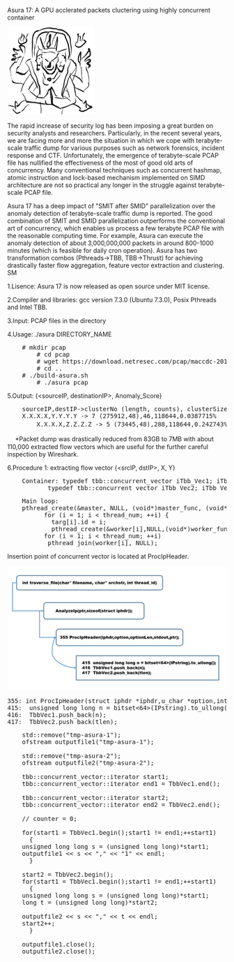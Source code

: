 Asura 17: A GPU acclerated packets cluctering using highly concurrent container<br> 

<img src="asura17.jpeg" width=200 height=200>

The rapid increase of security log has been imposing a great burden on security analysts and researchers. Particularly, in the recent several years, we are facing more and more the situation in which we cope with terabyte-scale traffic dump for various purposes such as network forensics, incident response and CTF. Unfortunately, the emergence of terabyte-scale PCAP file has nullified the effectiveness of the most of good old arts of concurrency. Many conventional techniques such as concurrent hashmap, atomic instruction and lock-based mechanism implemented on SIMD architecture are not so practical any longer in the struggle against terabyte-scale PCAP file.

  Asura 17 has a deep impact of "SMIT after SMID" parallelization over the anomaly detection of terabyte-scale traffic dump is reported. The good combination of SMIT and SMID parallelization outperforms the conventional art of concurrency, which enables us process a few terabyte PCAP file with the reasonable computing time.  For example, Asura can execute the anomaly detection of about 3,000,000,000 packets in around 800-1000 minutes (which is feasible for daily cron operation). Asura has two transformation combos (Pthreads→TBB, TBB→Thrust) for achieving drastically faster flow aggregation, feature vector extraction and clustering. SM

1.Lisence: Asura 17 is now released as open source under MIT license. 

2.Compiler and libraries: gcc version 7.3.0 (Ubuntu 7.3.0), Posix Pthreads and Intel TBB.

3.Input: PCAP files in the directory 

4.Usage: ./asura DIRECTORY_NAME

<pre>
	# mkdir pcap
        # cd pcap 
        # wget https://download.netresec.com/pcap/maccdc-2012/maccdc2012_*.pcap.gz
        # cd ..
	# ./build-asura.sh 
        # ./asura pcap
</pre>

5.Output: {<sourceIP, destinationIP>, Anomaly_Score}

<pre>
	sourceIP,destIP->clusterNo (length, counts), clusterSize, AllSize, Anomaly_score(%)
	X.X.X.X,Y.Y.Y.Y -> 7 (275912,48),46,118644,0.0387715%
　　　   X.X.X.X,Z.Z.Z.Z -> 5 (73445,48),288,118644,0.242743%
</pre>
　
*Packet dump was drastically reduced from 83GB to 7MB with about 110,000 extracted flow vectors which are useful for the further careful inspection by Wireshark.

6.Procedure 1: extracting flow vector {<srcIP, dstIP>, X, Y}
<pre>
	Container: typedef tbb::concurrent_vector<unsigned long long> iTbb_Vec1; iTbb_Vec1 TbbVec1;
		   typedef tbb::concurrent_vector<long> iTbb_Vec2; iTbb_Vec2 TbbVec2;
</pre>

<pre>
	Main loop: 
  	pthread_create(&master, NULL, (void*)master_func, (void*)&targ[0]);
    	  for (i = 1; i < thread_num; ++i) { 
        	targ[i].id = i;
       		pthread_create(&worker[i],NULL,(void*)worker_func,(void*)&targ[i]); }
    	  for (i = 1; i < thread_num; ++i) 
 	       pthread_join(worker[i], NULL);
</pre>

Insertion point of concurrent vector is located at ProcIpHeader.

<img src="asura17-procs.jpg">

<pre>
355: int ProcIpHeader(struct iphdr *iphdr,u_char *option,int optionLen,FILE *fp,u_char*ptr)
415:  unsigned long long n = bitset<64>(IPstring).to_ullong();
416:  TbbVec1.push_back(n);
417:  TbbVec2.push_back(tlen);
</pre>

<pre>
    std::remove("tmp-asura-1");
    ofstream outputfile1("tmp-asura-1");

    std::remove("tmp-asura-2");
    ofstream outputfile2("tmp-asura-2");

    tbb::concurrent_vector<unsigned long long>::iterator start1;
    tbb::concurrent_vector<unsigned long long>::iterator end1 = TbbVec1.end();

    tbb::concurrent_vector<long>::iterator start2;
    tbb::concurrent_vector<long>::iterator end2 = TbbVec2.end();
    
    // counter = 0;
    
    for(start1 = TbbVec1.begin();start1 != end1;++start1)
      {
	unsigned long long s = (unsigned long long)*start1;
	outputfile1 << s << "," << "1" << endl;
      }

    start2 = TbbVec2.begin();
    for(start1 = TbbVec1.begin();start1 != end1;++start1)
      {
	unsigned long long s = (unsigned long long)*start1;
	long t = (unsigned long long)*start2;
	
	outputfile2 << s << "," << t << endl;
	start2++;
      }

    outputfile1.close();
    outputfile2.close();
</pre>
